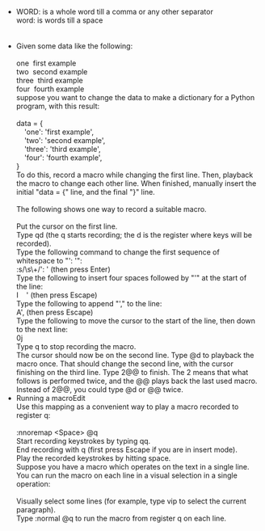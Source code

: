 * WORD: is a whole word till a comma or any other separator<div>word: is words till a space</div><div><br></div><div><div><br></div></div>
* <div>Given some data like the following:</div><div><br></div><div>one&nbsp;<span class="Apple-tab-span" style="white-space:pre"><span style="white-space: normal;">	</span></span>first example</div><div>two<span class="Apple-tab-span" style="white-space:pre"><span style="white-space: normal;">	</span></span>&nbsp;second example</div><div>three<span class="Apple-tab-span" style="white-space:pre"><span style="white-space: normal;">	</span></span>&nbsp;third example</div><div>four&nbsp;<span class="Apple-tab-span" style="white-space:pre"><span style="white-space: normal;">	</span></span>fourth example</div><div>suppose you want to change the data to make a dictionary for a Python program, with this result:</div><div><br></div><div>data = {</div><div>&nbsp; &nbsp; 'one': 'first example',</div><div>&nbsp; &nbsp; 'two': 'second example',</div><div>&nbsp; &nbsp; 'three': 'third example',</div><div>&nbsp; &nbsp; 'four': 'fourth example',</div><div>}</div><div><div>To do this, record a macro while changing the first line. Then, playback the macro to change each other line. When finished, manually insert the initial "data = {" line, and the final "}" line.</div><div><br></div><div>The following shows one way to record a suitable macro.</div><div><br></div><div>Put the cursor on the first line.</div><div>Type qd (the q starts recording; the d is the register where keys will be recorded).</div><div>Type the following command to change the first sequence of whitespace to "': '":</div><div>:s/\s\+/': ' (then press Enter)</div><div>Type the following to insert four spaces followed by "'" at the start of the line:</div><div>I &nbsp; &nbsp;' (then press Escape)</div><div>Type the following to append "'," to the line:</div><div>A', (then press Escape)</div><div>Type the following to move the cursor to the start of the line, then down to the next line:</div><div>0j</div><div>Type q to stop recording the macro.</div><div>The cursor should now be on the second line. Type @d to playback the macro once. That should change the second line, with the cursor finishing on the third line. Type 2@@ to finish. The 2 means that what follows is performed twice, and the @@ plays back the last used macro. Instead of 2@@, you could type @d or @@ twice.</div></div>
* <div>Running a macroEdit</div><div>Use this mapping as a convenient way to play a macro recorded to register q:</div><div><br></div><div>:nnoremap &lt;Space&gt; @q</div><div>Start recording keystrokes by typing qq.</div><div>End recording with q (first press Escape if you are in insert mode).</div><div>Play the recorded keystrokes by hitting space.</div><div>Suppose you have a macro which operates on the text in a single line. You can run the macro on each line in a visual selection in a single operation:</div><div><br></div><div>Visually select some lines (for example, type vip to select the current paragraph).</div><div>Type :normal @q to run the macro from register q on each line.</div>
